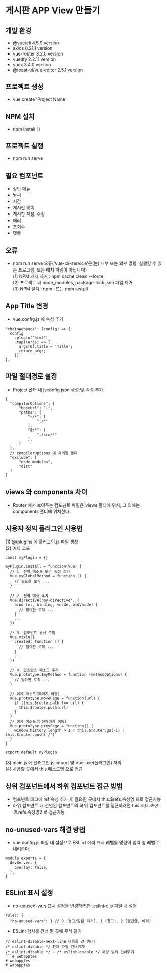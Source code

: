# 게시판 APP View 만들기

## 개발 환경
- @vue/cli 4.5.9 version
- axios 0.21.1 version
- vue-router 3.2.0 version
- vuetify 2.2.11 version
- vuex 3.4.0 version
- @toast-ui/vue-editor 2.5.1 version

## 프로젝트 생성
- vue create 'Project Name'

## NPM 설치
- npm install | i

## 프로젝트 실행
- npm run serve

## 필요 컴포넌트
- 상단 메뉴
- 날씨
- 시간
- 게시판 목록
- 게시판 작성, 수정
- 에러
- 조회수
- 댓글

## 오류
- npm run serve 오류('vue-cli-service'은(는) 내부 또는 외부 명령, 실행할 수 있는 프로그램, 또는 배치 파일이 아닙니다)  
  (1) NPM 캐시 제거 : npm cache clean --force  
  (2) 프로젝트 내 node_modules, package-lock.json 파일 제거  
  (3) NPM 설치 : npm i 또는 npm install  

## App Title 변경
- vue.config.js 에 속성 추가
```
"chainWebpack": (config) => {
  config
    .plugin('html')
    .tap((args) => {
      args[0].title = 'Title';
      return args;
    });
},
```

## 파일 절대경로 설정
- Project 폴더 내 jsconfig.json 생성 및 속성 추가
```
{
  "compilerOptions": {
      "baseUrl": ".",
      "paths": {
          "~/*": [
              "./*"
          ],
          "@/*": [
              "./src/*"
          ],
      }
  },
  // compilerOptions 에 제외될 폴더
  "exclude": [
      "node_modules",
      "dist"
  ]
}
```

## views 와 components 차이
- Router 에서 보여주는 컴포넌트 파일은 views 폴더에 위치, 그 외에는 components 폴더에 위치한다.

## 사용자 정의 플러그인 사용법
(1) @/plugins 에 플러그인.js 파일 생성  
(2) 예제 코드
```
const myPlugin = {}

myPlugin.install = function(Vue) {
  // 1. 전역 메소드 또는 속성 추가
  Vue.myGlobalMethod = function () {
    // 필요한 로직 ...
  }

  // 2. 전역 에셋 추가
  Vue.directive('my-directive', {
    bind (el, binding, vnode, oldVnode) {
      // 필요한 로직 ...
    }
    ...
  })

  // 3. 컴포넌트 옵션 주입
  Vue.mixin({
    created: function () {
      // 필요한 로직 ...
    }
    ...
  })

  // 4. 인스턴스 메소드 추가
  Vue.prototype.$myMethod = function (methodOptions) {
    // 필요한 로직 ...
  }

  // 예제 메소드(페이지 이동)
  Vue.prototype.movePage = function(url) {
    if (this.$route.path !== url) {
      this.$router.push(url)
    }
  }
  // 예제 메소드(이전페이지 이동)
  Vue.prototype.prevPage = function() {
    window.history.length > 1 ? this.$router.go(-1) : this.$router.push('/')
  }
}

export default myPlugin
```
(3) main.js 에 플러그인.js import 및 Vue.use(플러그인) 처리  
(4) 사용할 곳에서 this.메소드명 으로 접근

## 상위 컴포넌트에서 하위 컴포넌트 접근 방법
- 컴포넌트 태그에 ref 속성 추가 후 필요한 곳에서 this.$refs.속성명 으로 접근가능
- 하위 컴포넌트 내 선언된 컴포넌트의 하위 컴포넌트를 접근하려면 this.$refs.속성명.$refs.속성명2 로 접근가능

## no-unused-vars 해결 방법
- vue.config.js 파일 내 설정으로 ESLint 에러 표시 레벨을 명령어 입력 창 레벨로 내려준다.
```
module.exports = {
  devServer: {
    overlay: false,
  },
}
```

## ESLint 표시 설정
- no-unused-vars 표시 설정을 변경하려면 .eslintrc.js 파일 내 설정
```
rules: {
  "no-unused-vars": 1 // 0 (경고/알림 제거), 1 (경고), 2 (빨간줄, 에러)
```
- ESLint 검사를 건너 뛸 곳에 주석 달기
```
// eslint-disable-next-line 다음줄 건너뛰기
/* eslint-disable */ 전체 파일 건너뛰기
/* eslint-disable */ ~ /* eslint-enable */ 해당 범위 건너뛰기
```# webapptes
# webapptes
# webapptes
